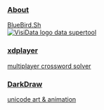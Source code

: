 <div id="projects">

<a href="/about">
<div id="bluebird" class="project" onmouseover="document.getElementById('screenimage').src='/about.png';">
<div class="label">
<h3>About</h3>
BlueBird.Sh
</div>
</div>
</a>

<a href="https://visidata.org">
<div id="visidata" class="project" onmouseover="document.getElementById('screenimage').src='/visidata.gif';">
<div class="label">
<img src="/vdlogo.png" alt="VisiData logo"/>
data supertool
</div>
</div>
</a>


<a href="https://github.com/devottys/xdplayer">
<div id="xdplayer" class="project" onmouseover="document.getElementById('screenimage').src='/xdplayer.gif';">
<div class="label">
<h3>xdplayer</h3>
multiplayer crossword solver
</div>
</div>
</a>

<a href="https://github.com/devottys/darkdraw">
<div id="darkdraw" class="project" onmouseover="document.getElementById('screenimage').src='/dwimmer_darkdraw.gif';">
<div class="label">
<h3>DarkDraw</h3>
unicode art & animation
</div>
</div>
</a>

<!--a href="/letterdash">
<div class="project">
<div class="label">
<h3>LetterDash</h3>
unicode arcade game
</div>
</div>
</a-->

<!--a href="/boardgames">
<div id="boardgames" class="project" onmouseover="document.getElementById('screenimage').src='/boardgames.gif';">
<div class="label">
<h3>Acquire</h3>
board game mockup
</div>
</div>
</a-->

</div>
</div>
